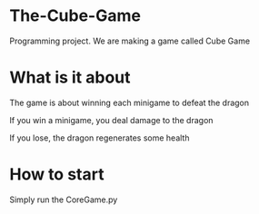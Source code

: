 # The-Cube-Game
Programming project. We are making a game called Cube Game

# What is it about
The game is about winning each minigame to defeat the dragon

If you win a minigame, you deal damage to the dragon

If you lose, the dragon regenerates some health

# How to start
Simply run the CoreGame.py
